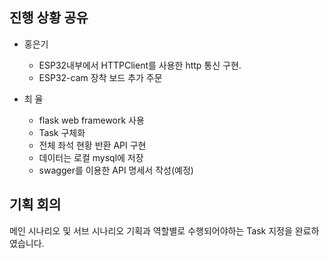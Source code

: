 
## 진행 상황 공유

* 홍은기
    * ESP32내부에서 HTTPClient를 사용한 http 통신 구현.  
    * ESP32-cam 장착 보드 추가 주문

* 최 율
    * flask web framework 사용
    * Task 구체화
    * 전체 좌석 현황 반환 API 구현
    * 데이터는 로컬 mysql에 저장
    * swagger를 이용한 API 명세서 작성(예정)

## 기획 회의
메인 시나리오 및 서브 시나리오 기획과 역할별로 수행되어야하는 Task 지정을 완료하였습니다.